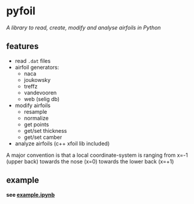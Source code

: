 # pyfoil

*A library to read, create, modify and analyse airfoils in Python*

## features

 * read `.dat` files
 * airfoil generators:
    * naca
    * joukowsky
    * treffz
    * vandevooren
    * web (selig db)
 * modify airfoils
    * resample
    * normalize
    * get points
    * get/set thickness
    * get/set camber
 * analyze airfoils (c++ xfoil lib included)

A major convention is that a local coordinate-system is ranging from x=-1 (upper back) towards the nose (x=0) towards the lower back (x=+1)


## example

**see [example.ipynb](example.ipynb)**